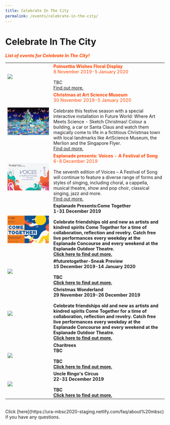 ```yaml
---
title: Celebrate In The City 
permalink: /events/celebrate-in-the-city/
---
```


# Celebrate In The City

<font color="orangered"><i><b>List of events for Celebrate In The City!</b></i></font>

<table>
<tr>
    <td>
     <a href="https://www.gardensbythebay.com.sg/"> <img src="/images/Picture1.jpg" /></a>
    </td>
    <td>
      <font color="orangered"><b>Poinsettia Wishes Floral Display</b></font>
      <font color="orangered"><br>8 November 2019-5 January 2020</b></font>
      <br>  
      <br>TBC
      <font color="orangered"><br><a href="https://www.gardensbythebay.com.sg/">Find out more.</a></font>
          
<tr>
    <td>
       <a href="www.marinabaysands.com/artsciencemuseum"> <img src="/images/Christmas_At_ArtScience_Museum.jpg" /></a>
    </td>
    <td>
      <font color="orangered"><b>Christmas at Art Science Museum</b></font>
      <font color="orangered"><br>30 November 2019-5 January 2020</b></font>
      <br>
      <br>Celebrate this festive season with a special interactive installation in Future World: Where Art Meets Science - Sketch Christmas! Colour a building, a car or Santa Claus and watch them magically come to life in a fictitious Christmas town with local landmarks like ArtScience Museum, the Merlion and the Singapore Flyer. 
      <font color="orangered"><br><a href="www.marinabaysands.com/artsciencemuseum">Find out more.</b></font>
      <br>       
<tr>
    <td>
       <a href="www.esplanade.com/voices"> <img src="/images/Esplanade_Presents_Voices-A_Festival_Of_Song.jpg" /></a>
    </td>
    <td>
      <font color="orangered"><b>Esplanade presents: Voices - A Festival of Song</b></font>
      <font color="orangered"><br>6-8 December 2019</b></font>
      <br>   
      <br>The seventh edition of Voices – A Festival of Song will continue to feature a diverse range of forms and styles of singing, including choral, a cappella, musical theatre, show and pop choir, classical singing, jazz and more.
      <font color="orangered"><br><a href="www.esplanade.com/voices">Find out more.</a></font> 

<tr>
    <td>
     <a href="https://www.esplanade.com/festivals-and-series/come-together/2019"> <img src="/images/Esplanade_Presents_Come_Together.jpg" /></a>
    </td>
    <td>
      <b>Esplanade Presents:Come Together
      <br>1-31 December 2019
      <br>  
      <br>Celebrate friendships old and new as artists and kindred spirits Come Together for a time of collaboration, reflection and revelry. Catch free live performances every weekday at the Esplanade Concourse and every weekend at the Esplanade Outdoor Theatre.
      <br><a href="https://www.esplanade.com/festivals-and-series/come-together/2019">Click here to find out more.</a>

<tr>
    <td>
      <a href="https://www.gardensbythebay.com.sg/"> <img src="/images/Picture1.jpg" /></a>
    </td>
    <td>
      <b>#futuretogether-Sneak Preview
      <br>15 December 2019-14 January 2020
      <br>  
      <br>TBC
      <br><a href="https://www.gardensbythebay.com.sg/">Click here to find out more.</a>
   
<tr>
    <td>
      <a href="www.christmaswonderland.sg"> <img src="/images/Christmas Wonderland 2019.jpg" /></a>
    </td>
    <td>
      <b>Christmas Wonderland
      <br>29 November 2019-26 December 2019
      <br>  
      <br>Celebrate friendships old and new as artists and kindred spirits Come Together for a time of collaboration, reflection and revelry. Catch free live performances every weekday at the Esplanade Concourse and every weekend at the Esplanade Outdoor Theatre.
      <br><a href="www.christmaswonderland.sg">Click here to find out more.</a>

<tr>
    <td>
      <a href="/events/learning-journeys/event-details/LC_FC_HDB"> <img src="/images/Picture1.jpg" /></a>
    </td>
    <td>
      <b>Charitrees
      <br>TBC
      <br>  
      <br>TBC
      <br><a href="/events/learning-journeys/event-details/LC_FC_HDB">Click here to find out more.</a>
 
  <tr>
    <td>
      <a href="/events/learning-journeys/event-details/LA_DWP"> <img src="/images/Picture1.jpg" /></a>
    </td>
    <td>
      <b>Uncle Ringo's Circus
      <br>22-31 December 2019
      <br> 
      <br>TBC
      <br><a href="https://ura-mbsc2020-staging.netlify.com/faq/about%20mbsc">Click here to find out more.</a>
    </td>
  </tr>
</table>
<br> Click [here](https://ura-mbsc2020-staging.netlify.com/faq/about%20mbsc) if you have any questions. 
     

